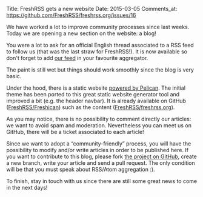 Title: FreshRSS gets a new website
Date: 2015-03-05
Comments_at: https://github.com/FreshRSS/freshrss.org/issues/16

We have worked a lot to improve community processes since last weeks. Today we are opening a new section on the website: a blog!

You were a lot to ask for an official English thread associated to a RSS feed to follow us (that was the last straw for FreshRSS!). It is now available so don't forget to add [our feed](http://freshrss.org/feeds/all.atom.xml) in your favourite aggregator.

The paint is still wet but things should work smoothly since the blog is very basic.

Under the hood, there is a static website [powered by Pelican](http://blog.getpelican.com/). The initial theme has been ported to this great static website generator tool and improved a bit (e.g. the header navbar). It is already available on GitHub ([FreshRSS/Freshican](https://github.com/FreshRSS/Freshican)) such as the content ([FreshRSS/freshrss.org](https://github.com/FreshRSS/freshrss.org)).

As you may notice, there is no possibility to comment directly our articles: we want to avoid spam and moderation. Nevertheless you can meet us on GitHub, there will be a ticket associated to each article!

Since we want to adopt a “community-friendly” process, you will have the possibility to modify and/or write articles in order to be published here. If you want to contribute to this blog, please fork [the project on GitHub](https://github.com/FreshRSS/freshrss.org), create a new branch, write your article and send a pull request. The only condition will be that you must speak about RSS/Atom aggregation :).

To finish, stay in touch with us since there are still some great news to come in the next days!
